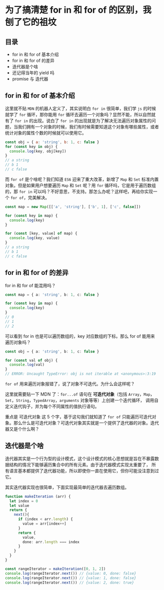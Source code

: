 # 为了搞清楚 for in 和 for of 的区别，我刨了它的祖坟

## 目录

- for in 和 for of 基本介绍
- for in 和 for of 的差异
- 迭代器是个啥
- 还记得当年的 yield 吗
- promise 与 迭代器



## for in 和 for of 基本介绍

这里就不贴 `MDN` 的机器人定义了，其实说明白 `for in` 很简单，我们学 `js` 的时候就学了 `for` 循环，那你能用 `for` 循环去遍历一个对象吗？显然不能，所以自然就有了 `for in` 的出现。说白了 `for in` 的出现就是为了解决无法遍历对象属性的问题，当我们拥有一个对象的时候，我们有时候需要知道这个对象有哪些属性，或者统计对象的属性个数的时候就可以使用它。

```javascript
const obj = { a: 'string', b: 1, c: false }
for (const key in obj) {
  console.log(key, obj[key])
}
// a string
// b 1
// c false
```

而 `for of` 是个啥呢？我们知道 `ES6` 迎来了重大改革，新增了 `Map` 和 `Set` 标准内置对象。但是如果用户想要遍历 `Map` 和 `Set` 呢？用 `for` 循环吗，它是用于遍历数组的，那 `for in` 可以吗？不好意思，不支持。那怎么办呢？这样吧，再给你实现一个 `for of`，完美解决。

```javascript
const map = new Map([['a', 'string'], ['b', 1], ['c', false]])

for (const key in map) {
  console.log(key)
}

for (const [key, value] of map) {
  console.log(key, value)
}
// a string
// b 1
// c false
```

## for in 和 for of 的差异

for in 和 for of 能混用吗？
```typescript
const map = { a: 'string', b: 1, c: false }

for (const key in map) {
  console.log(key)
}
// 0
// 1
// 2
```
可以看到 for in 也是可以遍历数组的，key 对应数组的下标。那么 for of 能用来遍历对象吗？

```typescript
const obj = { a: 'string', b: 1, c: false }

for (const val of obj) {
  console.log(val)
}
// ERROR: Uncaught TypeError: obj is not iterable at <anonymous>:3:19
```
`for of` 用来遍历对象报错了，说了对象不可迭代。为什么会这样呢？

这里就需要贴一下 MDN 了：`for...of` 语句在 **可迭代对象**（包括 `Array`，`Map`，`Set`，`String`，`TypedArray`，`arguments` 对象等等）上创建一个迭代循环，
调用自定义迭代钩子，并为每个不同属性的值执行语句。

重点是 可迭代对象 这 5 个字，基于这句我们就知道了 `for of` 只能遍历可迭代对象。那么什么是可迭代对象？可迭代对象其实就是一个提供了迭代器的对象。迭代器又是个什么啊？

## 迭代器是个啥

迭代器其实是一个行为型的设计模式，这个设计模式的核心思想就是旨在不暴露数据结构的情况下能够遍历集合中的所有元素。由于迭代器模式实现太重要了，
所有语言基本都提供了迭代器功能，所以即使你一直在使用它，但你可能没注意到过它。

其实迭代器实现也很简单，下面实现最简单的迭代器去遍历数组。
```typescript
function makeIteration (arr) {
  let index = 0
  let value
  return {
    next(){
      if (index < arr.length) {
        value = arr[index++]
      }
      return {
        value,
        done: arr.length === index
      }
    }
  }
}

const rangeIterator = makeIteration([0, 1, 2])
console.log(rangeIterator.next()) // {value: 0, done: false}
console.log(rangeIterator.next()) // {value: 1, done: false}
console.log(rangeIterator.next()) // {value: 2, done: true}
```

